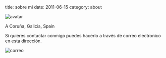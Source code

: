 title: sobre mi
date: 2011-06-15
category: about

![avatar](pictures/avatar.png "avatar")

A Coruña, Galicia, Spain

Si quieres contactar conmigo puedes hacerlo a través de correo electronico en 
esta dirección.

![correo](pictures/correo_joe_web.png)

